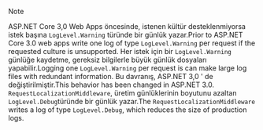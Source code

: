 > [!NOTE]
> <span data-ttu-id="77e84-101">ASP.NET Core 3,0 Web Apps öncesinde, istenen kültür desteklenmiyorsa istek başına `LogLevel.Warning` türünde bir günlük yazar.</span><span class="sxs-lookup"><span data-stu-id="77e84-101">Prior to ASP.NET Core 3.0 web apps write one log of type `LogLevel.Warning` per request if the requested culture is unsupported.</span></span> <span data-ttu-id="77e84-102">Her istek için bir `LogLevel.Warning` günlüğe kaydetme, gereksiz bilgilerle büyük günlük dosyaları yapabilir.</span><span class="sxs-lookup"><span data-stu-id="77e84-102">Logging one `LogLevel.Warning` per request is can make large log files with redundant information.</span></span> <span data-ttu-id="77e84-103">Bu davranış, ASP.NET 3,0 ' de değiştirilmiştir.</span><span class="sxs-lookup"><span data-stu-id="77e84-103">This behavior has been changed in ASP.NET 3.0.</span></span> <span data-ttu-id="77e84-104">`RequestLocalizationMiddleware`, üretim günlüklerinin boyutunu azaltan `LogLevel.Debug`türünde bir günlük yazar.</span><span class="sxs-lookup"><span data-stu-id="77e84-104">The `RequestLocalizationMiddleware` writes a log of type `LogLevel.Debug`, which reduces the size of production logs.</span></span>
